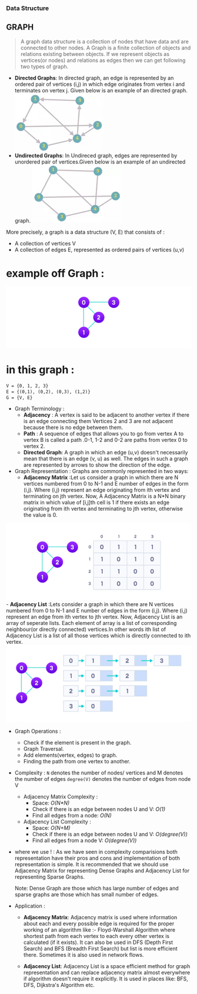 ### Data Structure ###
## GRAPH ##
> A graph data structure is a collection of nodes that have data and are connected to other nodes.
> A Graph is a finite collection of objects and relations existing between objects. If we represent objects as vertices(or nodes) and relations as edges then we can get following two types of graph.
- **Directed Graphs**: In directed graph, an edge is represented by an ordered pair of vertices (i,j) in which edge originates from vertex i and terminates on vertex j. Given below is an example of an directed graph.
![graph](/ALGORITHMS-DATA-STRUCT/img/directedGraph.webp)
- **Undirected Graphs**: In Undireced graph, edges are represented by unordered pair of vertices.Given below is an example of an undirected graph.
![graph](/ALGORITHMS-DATA-STRUCT/img/undirectedGraph.webp)

More precisely, a graph is a data structure (V, E) that consists of :
- A collection of vertices V
- A collection of edges E, represented as ordered pairs of vertices (u,v)
# example off Graph : #

![graph](/ALGORITHMS-DATA-STRUCT/img/graph-vertices-edges_0.webp)

# in this graph : #
```
V = {0, 1, 2, 3}
E = {(0,1), (0,2), (0,3), (1,2)}
G = {V, E}
```
- Graph Terminology :
    - **Adjacency** : A vertex is said to be adjacent to another vertex if there is an edge connecting them Vertices 2 and 3 are not adjacent because there is no edge between them.
    - **Path** : A sequence of edges that allows you to go from vertex A to vertex B is called a path .0-1, 1-2 and 0-2 are paths from vertex 0 to vertex 2.
    - **Directed Graph**: A graph in which an edge (u,v) doesn't necessarily mean that there is an edge (v, u) as well. The edges in such a graph are represented by arrows to show the direction of the edge.
- Graph Representation :
Graphs are commonly represented in two ways:
    - **Adjacency Matrix** :Let us consider a graph in which there are N vertices numbered from 0 to N-1 and E number of edges in the form (i,j). Where (i,j) represent an edge originating from ith vertex and terminating on jth vertex. Now, A Adjacency Matrix is a N*N binary matrix in which value of [i,j]th cell is 1 if there exists an edge originating from ith vertex and terminating to jth vertex, otherwise the value is 0.
  
![graph](/ALGORITHMS-DATA-STRUCT/img/adjacency-matrix_1.webp)
    - **Adjacency List** :Lets consider a graph in which there are N vertices numbered from 0 to N-1 and E number of edges in the form (i,j). Where (i,j) represent an edge from ith vertex to jth vertex. Now, Adjacency List is an array of seperate lists. Each element of array is a list of corresponding neighbour(or directly connected) vertices.In other words ith list of Adjacency List is a list of all those vertices which is directly connected to ith vertex.
![graph](/ALGORITHMS-DATA-STRUCT/img/adjacency-list.webp)

- Graph Operations :
    - Check if the element is present in the graph.
    - Graph Traversal.
    - Add elements(vertex, edges) to graph.
    - Finding the path from one vertex to another.
- Complexity :
    `N` denotes the number of nodes/ vertices and M denotes the number of edges
    `degree(V)` denotes the number of edges from node V
    - Adjacency Matrix Complexity :
      - Space: _O(N*N)_
      - Check if there is an edge between nodes U and V: _O(1)_
      - Find all edges from a node: _O(N)_
    - Adjacency List Complexity :
      - Space: _O(N+M)_
      - Check if there is an edge between nodes U and V: _O(degree(V))_
      - Find all edges from a node V: _O(degree(V))_
- where we use ! :
    As we have seen in complexity comparisions both representation have their pros and cons and implementation of both representation is simple. It is recommended that we should use Adjacency Matrix for representing Dense Graphs and Adjacency List for representing Sparse Graphs.

    Note: Dense Graph are those which has large number of edges and sparse graphs are those which has small number of edges.

- Application :
    - **Adjacency Matrix**: 
    Adjacency matrix is used where information about each and every possible edge is required for the proper working of an algorithm like :- Floyd-Warshall Algorithm where shortest path from each vertex to each every other vertex is calculated (if it exists). It can also be used in DFS (Depth First Search) and BFS (Breadth First Search) but list is more efficient there. Sometimes it is also used in network flows.

    - **Adjacency List**:
    Adjacency List is a space efficient method for graph representation and can replace adjacency matrix almost everywhere if algorithm doesn't require it explicitly. It is used in places like: BFS, DFS, Dijkstra's Algorithm etc.